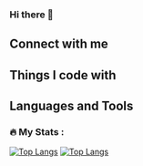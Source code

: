 ### Hi there 👋

## Connect with me

## Things I code with

## Languages and Tools

### :fire: My Stats :
[![Top Langs](https://github-readme-stats.vercel.app/api/top-langs/?username=TobyPickard)](https://github.com/TobyPickard/github-readme-stats)
[![Top Langs](https://github-readme-stats.vercel.app/api/top-langs/?username=TobyPickard&layout=donut)](https://github.com/TobyPickard/github-readme-stats)

<!--
Here are some ideas to get you started:

- 🔭 I’m currently working on ...
- 🌱 I’m currently learning ...
- 👯 I’m looking to collaborate on ...
- 🤔 I’m looking for help with ...
- 💬 Ask me about ...
- 📫 How to reach me: ...
- 😄 Pronouns: ...
- ⚡ Fun fact: ...
-->
